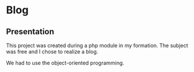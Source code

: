 # Blog

## Presentation
This project was created during a php module in my formation.
The subject was free and I chose to realize a blog.

We had to use the object-oriented programming.